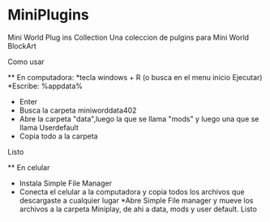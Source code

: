 # MiniPlugins
Mini World Plug ins Collection
 Una coleccion de pulgins para Mini World BlockArt
 
 Como usar
 
 ** En computadora: 
 *tecla windows + R (o busca en el menu inicio Ejecutar)
 *Escribe: %appdata%
 * Enter
* Busca la carpeta miniworddata402
* Abre la carpeta  "data",luego la que se llama  "mods" y luego una que se llama Userdefault
* Copia todo a la carpeta

Listo


** En celular

* Instala Simple File Manager
* Conecta el celular a la computadora y copia todos los archivos que descargaste a cualquier lugar
*Abre Simple File manager y mueve los archivos a la carpeta Miniplay, de ahi a data, mods y user default.
Listo